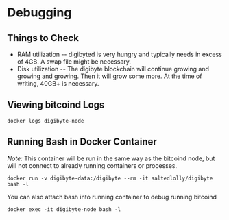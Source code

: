# Debugging

## Things to Check

* RAM utilization -- digibyted is very hungry and typically needs in excess of 4GB.  A swap file might be necessary.
* Disk utilization -- The digibyte blockchain will continue growing and growing and growing.  Then it will grow some more.  At the time of writing, 40GB+ is necessary.

## Viewing bitcoind Logs

    docker logs digibyte-node


## Running Bash in Docker Container

*Note:* This container will be run in the same way as the bitcoind node, but will not connect to already running containers or processes.

    docker run -v digibyte-data:/digibyte --rm -it saltedlolly/digibyte bash -l

You can also attach bash into running container to debug running bitcoind

    docker exec -it digibyte-node bash -l


